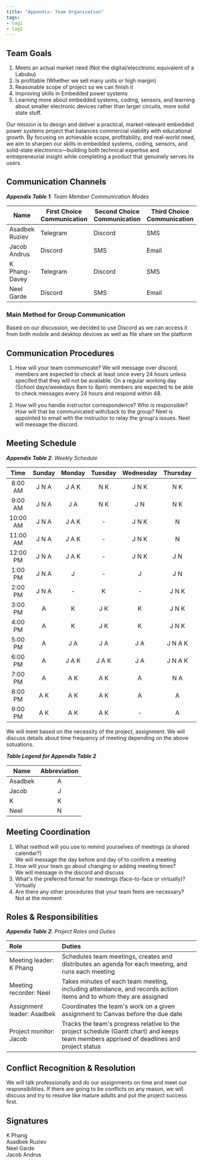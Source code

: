 ```yaml
---
title: "Appendix: Team Organization"
tags:
- tag1
- tag2
---
```


## Team Goals

1. Meets an actual market need (Not the digital/elecctronic equivalent of a Labubu)
2. Is profitable (Whether we sell many units or high margin)
3. Reasonable scope of project so we can finish it
4. Improving skills in Embedded power systems 
5. Learning more about embedded systems, coding, sensors, and learning about smaller electronic devices rather than larger circuits, more solid state stuff.

Our mission is to design and deliver a practical, market-relevant embedded power systems project that balances commercial viability with educational growth. By focusing on achievable scope, profitability, and real-world need, we aim to sharpen our skills in embedded systems, coding, sensors, and solid-state electronics—building both technical expertise and entrepreneurial insight while completing a product that genuinely serves its users.

## Communication Channels

_**Appendix Table 1**: Team Member Communication Modes_

|Name                 | First Choice Communication | Second Choice Communication | Third Choice Communication |
|---------------------|----------------------------|-----------------------------|----------------------------|
|Asadbek Ruziev |  Telegram | Discord | SMS |
|Jacob Andrus |  Discord | SMS | Email |
|K Phang-Davey |  Telegram | Discord | SMS |
|Neel Garde |  Discord | SMS | Email |

### Main Method for Group Communication

Based on our discussion, we decided to use Discord as we can access it from both mobile and desktop devices as well as file share on the platform 

## Communication Procedures

1. How will your team communicate?
We will message over discord, members are expected to check at least once every 24 hours unless specifed that they will not be available. On a regular working day (School days/weekdays 8am to 8pm) members are expected to be able to check messages every 24 hours and respond within 48. 

2. How will you handle instructor correspondence? Who is responsible? How will that be communicated with/back to the group?
Neel is appointed to email with the instructor to relay the group's issues. Neel will message the discord. 

## Meeting Schedule

_**Appendix Table 2**: Weekly Schedule_

| Time | Sunday | Monday | Tuesday | Wednesday | Thursday | Friday | Saturday |
| :------: | :----: | :----: | :----: | :----: | :----: | :----: | :-----: |
| 8:00 AM | J N A | J A K| N K | J N K | N K| J K| J K|
| 9:00 AM | J N A | J A | N K | J N | N K| J A K| J K|
| 10:00 AM | J N A | J A K| - | J N K | N | J A K| J K|
| 11:00 AM | J N A | J A K| - | J N K| N | J A K| J K|
| 12:00 PM | J N A| J A K| - | J N K| J N | J A K| J K|
| 1:00 PM | J N A | J | - | J | J N | J K| J K|
| 2:00 PM | J N A | - | K | - | J N K| J A K| J A K|
| 3:00 PM | A | K | J K| K| J N K| J A K| J A K|
| 4:00 PM | A | K | J K| K | J N K| J A K| J A K|
| 5:00 PM | A | J A| J A | J A | J N A K| J A | J A |
| 6:00 PM | A | J A K| J A K| J A | J N A K| J A | J A |
| 7:00 PM | A | A K| A K| A | N A | A | A |
| 8:00 PM | A K | A K| A K| A | A | A | A |
| 9:00 PM | A K | A K| A K| - | A | A | A |

We will meet based on the necessity of the project, assignment. We will discuss details about time frequency of meeting depending on the above sotuations.

_**Table Legend for Appendix Table 2**_

| Name | Abbreviation |
| ----- | :------: |
| Asadbek | A |
| Jacob | J |
| K | K |
| Neel | N |


## Meeting Coordination

1. What method will you use to remind yourselves of meetings (a shared calendar?) <br>
We will message the day before and day of to confirm a meeting 
2. How will your team go about changing or adding meeting times? <br>
We will message in the discord and discuss 
3. What's the preferred format for meetings (face-to-face or virtually)? <br>
Virtually 
4. Are there any other procedures that your team feels are necessary? <br>
Not at the moment

## Roles & Responsibilities

_**Appendix Table 2**: Project Roles and Duties_

| **Role**          | **Duties**                                                                                                                                |
| :---------------- | :---------------------------------------------------------------------------------------------------------------------------------------- |
| Meeting leader: K Phang    | Schedules team meetings, creates and distributes an agenda for each meeting, and runs each meeting                                        |
| Meeting recorder: Neel  | Takes minutes of each team meeting, including attendance, and records action items and to whom they are assigned                          |
| Assignment leader: Asadbek | Coordinates the team's work on a given assignment to Canvas before the due date                                                           |
| Project monitor: Jacob   | Tracks the team's progress relative to the project schedule (Gantt chart) and keeps team members apprised of deadlines and project status |

## Conflict Recognition & Resolution

We will talk professionally and do our assignments on time and meet our responsibilities. If there are going to be conflicts on any reason, we will discuss and try to resolve like mature adults and put the project success first.

## Signatures

K Phang <br>
Asadbek Ruziev <br>
Neel Garde <br>
Jacob Andrus <br>